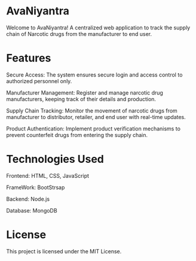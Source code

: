 # AvaNiyantra
Welcome to AvaNiyantra!
A centralized web application to track the supply chain of Narcotic drugs from the manufacturer
to end user.

# Features

Secure Access: The system ensures secure login and access control to authorized personnel only.

Manufacturer Management: Register and manage narcotic drug manufacturers, keeping track of their details and production.

Supply Chain Tracking: Monitor the movement of narcotic drugs from manufacturer to distributor, retailer, and end user with real-time updates.

Product Authentication: Implement product verification mechanisms to prevent counterfeit drugs from entering the supply chain.

# Technologies Used

Frontend: HTML, CSS, JavaScript 

FrameWork: BootStrsap

Backend: Node.js 

Database: MongoDB

# License

This project is licensed under the MIT License.
